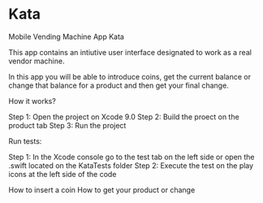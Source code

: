 # Kata
Mobile Vending Machine App Kata

This app contains an intiutive user interface designated to work as a real vendor machine.

In this app you will be able to introduce coins, get the current balance or change that balance for a product and then get your final change.

How it works?

Step 1: Open the project on Xcode 9.0
Step 2: Build the proect on the product tab
Step 3: Run the project

Run tests:

Step 1: In the Xcode console go to the test tab on the left side or open the .swift located on the KataTests folder
Step 2: Execute the test on the play icons at the left side of the code


How to insert a coin
How to get your product or change
